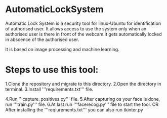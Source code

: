 # AutomaticLockSystem
Automatic Lock System is a security tool for linux-Ubuntu for identification of authorised user.
It allows access to use the system only when an authorised user is there in front of the webcam.It gets automatically locked in abscence of the authorised user.


It is based on image processing and machine learning.

# Steps to use this tool:

  1.Clone the repository and migrate to this directory.
  2.Open the directory in terminal.
  3.Install '''requirements.txt''' file.
  
  4.Run '''capture_positives.py''' file.
  5.After capturing os your face is done, run '''train.py''' file.
  6.At last run '''facerecog.py''' file to start the tool.
          OR
  After installing the '''reqiurements.txt''' you can also run tkinter.py

